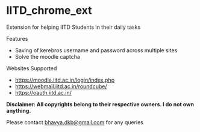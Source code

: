 # IITD_chrome_ext

Extension for helping IITD Students in their daily tasks

Features
* Saving of kerebros username and password across multiple sites
* Solve the moodle captcha

Websites Supported
* https://moodle.iitd.ac.in/login/index.php
* https://webmail.iitd.ac.in/roundcube/
* https://oauth.iitd.ac.in/

**Disclaimer: All copyrights belong to their respective owners. I do not own anything.**

Please contact bhavya.dkb@gmail.com for any queries

